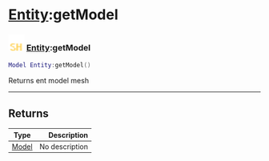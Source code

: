 # [Entity](../entity/README.md):getModel

### <img src="../../.gitbook/assets/shared.png" width="32" height="32" /> [Entity](../entity/README.md):getModel

```lua
Model Entity:getModel()
```

Returns ent model mesh<br>

-----------------
## Returns

| Type   | Description |
| ------ | ----------: |
| [Model](../model/README.md) | No description |
